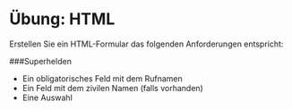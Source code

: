 # Übung: HTML

Erstellen Sie ein HTML-Formular das folgenden Anforderungen entspricht:

###Superhelden
- Ein obligatorisches Feld mit dem Rufnamen
- Ein Feld mit dem zivilen Namen (falls vorhanden)
- Eine Auswahl 
<!--stackedit_data:
eyJoaXN0b3J5IjpbMTUwMjgwMTIxNF19
-->